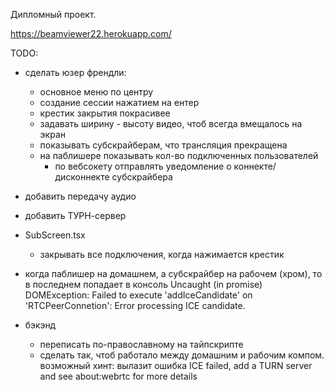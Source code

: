 Дипломный проект.

https://beamviewer22.herokuapp.com/

TODO:

* сделать юзер френдли:
  * основное меню по центру
  * создание сессии нажатием на ентер
  * крестик закрытия покрасивее
  * задавать ширину - высоту видео, чтоб всегда вмещалось на экран
  * показывать субскрайберам, что трансляция прекращена
  * на паблишере показывать кол-во подключенных пользователей
    * по вебсокету отправлять уведомление о коннекте/дисконнекте субскрайбера

* добавить передачу аудио

* добавить ТУРН-сервер

* SubScreen.tsx
  * закрывать все подключения, когда нажимается крестик

* когда паблишер на домашнем, а субскрайбер на рабочем (хром), то в последнем попадает в консоль
Uncaught (in promise) DOMException: Failed to execute 'addIceCandidate' on 'RTCPeerConnetion': Error processing ICE candidate.

* бэкэнд
  * переписать по-православному на тайпскрипте
  * сделать так, чтоб работало между домашним и рабочим компом. возможный хинт:
  вылазит ошибка ICE failed, add a TURN server and see about:webrtc for more details
